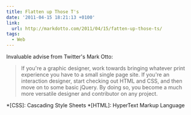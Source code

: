 ```yaml
---
title: Flatten up Those T's
date: '2011-04-15 18:21:13 +0100'
link:
  url: http://markdotto.com/2011/04/15/fatten-up-those-ts/
tags:
  - Web
---
```

Invaluable advise from Twitter's Mark Otto:

> If you're a graphic designer, work towards bringing whatever print experience you have to a small single page site. If you're an interaction designer, start checking out HTML and CSS, and then move on to some basic jQuery. By doing so, you become a much more versatile designer and contributor on any project.

*[CSS]: Cascading Style Sheets
*[HTML]: HyperText Markup Language
